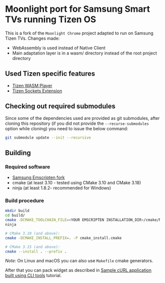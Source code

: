 # Moonlight port for Samsung Smart TVs running Tizen OS

This is a fork of the `Moonlight Chrome` project adapted to run on Samsung Tizen TVs.
Changes made:

- WebAssembly is used instead of Native Client
- Main adaptation layer is in a wasm/ directory instead of the root project directory

## Used Tizen specific features

- [Tizen WASM Player](https://developer.samsung.com/smarttv/develop/extension-libraries/webassembly/tizen-wasm-player/overview.html)
- [Tizen Sockets Extension](https://developer.samsung.com/smarttv/develop/extension-libraries/webassembly/api-reference/tizen-sockets-extension.html)

## Checking out required submodules
Since some of the dependencies used are provided as git submodules, after cloning this repository (if you did not provide the `--recurse-submodules` option while cloning) you need to issue the below command:

```bash
git submodule update --init --recursive
```

## Building

### Required software
- [Samsung Emscripten fork](https://developer.samsung.com/smarttv/develop/extension-libraries/webassembly/getting-started/downloading-and-installing.html)
- cmake (at least 3.10 - tested using CMake 3.10 and CMake 3.18)
- ninja (at least 1.8.2- recommended for Windows)

### Build procedure

```bash
mkdir build
cd build/
cmake -DCMAKE_TOOLCHAIN_FILE=<YOUR EMSCRIPTEN INSTALLATION_DIR>/cmake/Modules/Platform/Emscripten.cmake -G Ninja ..
ninja

# CMake 3.10 (and above):
cmake -DCMAKE_INSTALL_PREFIX=. -P cmake_install.cmake

# CMake 3.15 (and above):
cmake --install . --prefix .
```

*Note:* On Linux and macOS you can also use `Makefile` cmake generators.

After that you can pack widget as described in [Sample cURL application built using CLI tools](https://developer.samsung.com/smarttv/develop/extension-libraries/webassembly/tizen-sockets-extension/sample-curl-application-built-using-cli-tools.html) tutorial.
